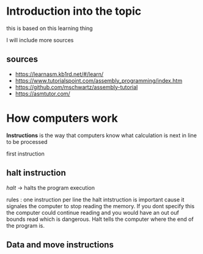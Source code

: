 # Introduction into the topic 
this is based on this learning thing

I will include more sources 

## sources 
- https://learnasm.kb1rd.net/#/learn/ 
- https://www.tutorialspoint.com/assembly_programming/index.htm
- https://github.com/mschwartz/assembly-tutorial
- https://asmtutor.com/

# How computers work

**Instructions** is the way that computers know what calculation is next in line to be processed

first instruction 

## halt instruction 

*halt* -> halts the program execution

rules : one instruction per line
the halt intstruction is important cause it signales the computer to stop reading the memory. If you dont specify this the computer could continue reading and you would have an out ouf bounds read which is dangerous.
Halt tells the computer where the end of the program is.

## Data and move instructions

     
